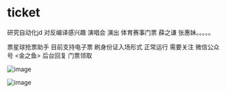 # ticket
研究自动化jd 对反编译感兴趣 演唱会 演出 体育赛事门票
薛之谦 张惠妹。。。。。

票星球抢票助手 目前支持电子票 刷身份证入场形式 正常运行
需要关注 微信公众号 <金之鱼> 后台回复 门票领取

![image](https://github.com/327078466/ticket/assets/88604688/28bb9008-1c36-4c40-839e-ba07ef3ba371)


![image](https://github.com/327078466/ticket/assets/88604688/98e4d6e8-d71a-47c7-837a-da58751e7cda)
